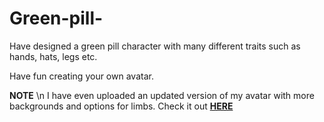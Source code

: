 # Green-pill-

Have designed a green pill character with many different traits such as hands, hats, legs etc.

Have fun creating your own avatar.

**NOTE** \n
I have even uploaded an updated version of my avatar with more backgrounds and options for limbs. Check it out [**HERE**](https://github.com/the-hack-god/Green-pill-/blob/main/gitcoin_avatar_updated.svg) 
